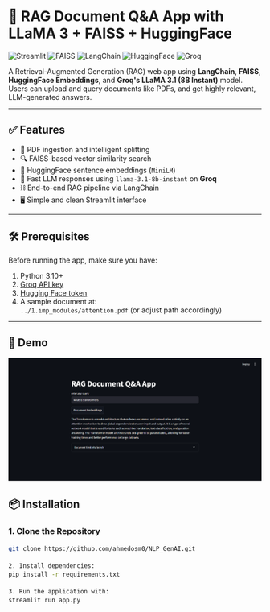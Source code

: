 # 📄 RAG Document Q&A App with LLaMA 3 + FAISS + HuggingFace

![Streamlit](https://img.shields.io/badge/Streamlit-FF4B4B?style=for-the-badge&logo=Streamlit&logoColor=white)
![FAISS](https://img.shields.io/badge/FAISS-1E1E20?style=for-the-badge&logoColor=white)
![LangChain](https://img.shields.io/badge/LangChain-00A67E?style=for-the-badge)
![HuggingFace](https://img.shields.io/badge/HuggingFace-FFD21F?style=for-the-badge&logo=huggingface&logoColor=black)
![Groq](https://img.shields.io/badge/Groq-A60C00?style=for-the-badge)

A Retrieval-Augmented Generation (RAG) web app using **LangChain**, **FAISS**, **HuggingFace Embeddings**, and **Groq's LLaMA 3.1 (8B Instant)** model. Users can upload and query documents like PDFs, and get highly relevant, LLM-generated answers.

---

## ✅ Features

- 📄 PDF ingestion and intelligent splitting
- 🔍 FAISS-based vector similarity search
- 🧠 HuggingFace sentence embeddings (`MiniLM`)
- 🤖 Fast LLM responses using `llama-3.1-8b-instant` on **Groq**
- ⛓️ End-to-end RAG pipeline via LangChain
- 🖥️ Simple and clean Streamlit interface

---

## 🛠️ Prerequisites

Before running the app, make sure you have:

1. Python 3.10+
2. [Groq API key](https://console.groq.com/)
3. [Hugging Face token](https://huggingface.co/settings/tokens)
4. A sample document at:  
   `../1.imp_modules/attention.pdf` (or adjust path accordingly)

---
## 📸 Demo
![App Screenshot](./rag_q&a.png)

## 📦 Installation

### 1. Clone the Repository

```bash
git clone https://github.com/ahmedosm0/NLP_GenAI.git

2. Install dependencies:
pip install -r requirements.txt

3. Run the application with:
streamlit run app.py
